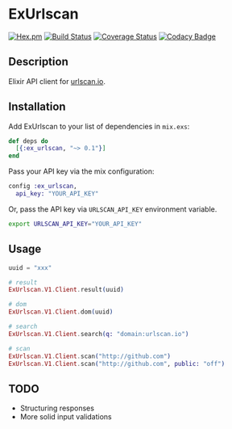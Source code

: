 # ExUrlscan

[![Hex.pm](https://img.shields.io/hexpm/v/ex_urlscan.svg)](https://hex.pm/packages/ex_urlscan)
[![Build Status](https://travis-ci.org/ninoseki/ExUrlscan.svg?branch=master)](https://travis-ci.org/ninoseki/ExUrlscan)
[![Coverage Status](https://coveralls.io/repos/github/ninoseki/ExUrlscan/badge.svg?branch=master)](https://coveralls.io/github/ninoseki/ExUrlscan?branch=master)
[![Codacy Badge](https://api.codacy.com/project/badge/Grade/fc6da78722d54e9796e8463909ed8690)](https://www.codacy.com/app/ninoseki/ExUrlscan)

## Description

Elixir API client for [urlscan.io](https://urlscan.io/).

## Installation

Add ExUrlscan to your list of dependencies in `mix.exs`:

```elixir
def deps do
  [{:ex_urlscan, "~> 0.1"}]
end
```

Pass your API key via the mix configuration:

```elixir
config :ex_urlscan,
  api_key: "YOUR_API_KEY"
```

Or, pass the API key via `URLSCAN_API_KEY` environment variable.

```bash
export URLSCAN_API_KEY="YOUR_API_KEY"
```

## Usage

```elixir
uuid = "xxx"

# result
ExUrlscan.V1.Client.result(uuid)

# dom
ExUrlscan.V1.Client.dom(uuid)

# search
ExUrlscan.V1.Client.search(q: "domain:urlscan.io")

# scan
ExUrlscan.V1.Client.scan("http://github.com")
ExUrlscan.V1.Client.scan("http://github.com", public: "off")
```

## TODO

- Structuring responses
- More solid input validations
